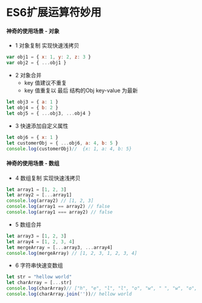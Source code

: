 # ES6扩展运算符妙用

#### 神奇的使用场景 - 对象

+ 1 对象复制 实现快速浅拷贝

```js
var obj1 = { x: 1, y: 2, z: 3 }
var obj2 = { ...obj1 }
```

+ 2 对象合并
    + key 值建议不重复
    + key 值重复以 最后 结构的Obj key-value 为最新

```js
let obj3 = { a: 1 }
let obj4 = { b: 2 }
let obj5 = { ...obj3, ...obj4 }
```

+ 3 快速添加自定义属性
```js
let obj6 = { x: 1 }
let customerObj = { ...obj6, a: 4, b: 5 }
console.log(customerObj)//  {x: 1, a: 4, b: 5}
```

#### 神奇的使用场景 - 数组

+ 4 数组复制 实现快速浅拷贝
```js
let array1 = [1, 2, 3]
let array2 = [...array1]
console.log(array2) // [1, 2, 3]
console.log(array1 == array2) // false
console.log(array1 === array2) // false
```

+ 5 数组合并
```js
let array3 = [1, 2, 3]
let array4 = [1, 2, 3, 4]
let mergeArray = [...array3, ...array4]
console.log(mergeArray) // [1, 2, 3, 1, 2, 3, 4]
```

+ 6 字符串快速变数组
```js
let str = "hellow world"
let charArray = [...str]
console.log(charArray)// ["h", "e", "l", "l", "o", "w", " ", "w", "o", "r", "l", "d"]
console.log(charArray.join(''))// hellow world
```

